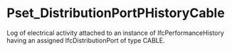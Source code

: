 # Pset_DistributionPortPHistoryCable

Log of electrical activity attached to an instance of IfcPerformanceHistory having an assigned IfcDistributionPort of type CABLE.
